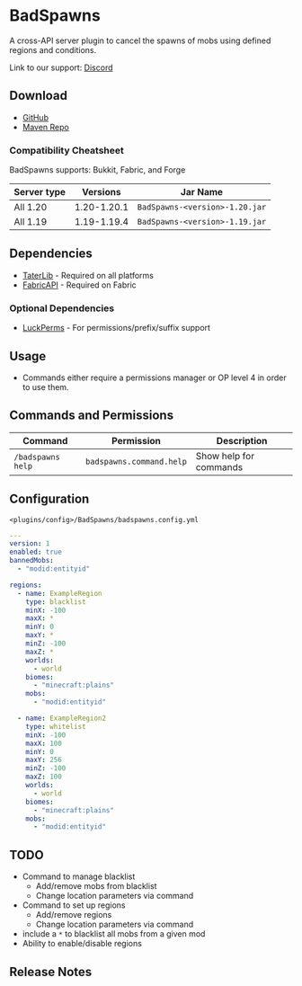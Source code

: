 # BadSpawns

A cross-API server plugin to cancel the spawns of mobs using defined regions and conditions.

Link to our support: [Discord](https://discord.neuralnexus.dev)

## Download

- [GitHub](https://github.com/p0t4t0sandwich/BadSpawns/releases)
- [Maven Repo](https://maven.neuralnexus.dev/#/releases/dev/neuralnexus/BadSpawns)

[//]: # (- [Spigot]&#40;https://www.spigotmc.org/resources/badspawns.xxxxxx/&#41;)

[//]: # (- [Hangar]&#40;https://hangar.papermc.io/p0t4t0sandwich/BadSpawns&#41;)

[//]: # (- [Modrinth]&#40;https://modrinth.com/plugin/badspawns&#41;)

[//]: # (- [CurseForge]&#40;https://www.curseforge.com/minecraft/mc-mods/badspawns&#41;)

[//]: # (- [Sponge]&#40;https://ore.spongepowered.org/p0t4t0sandwich/BadSpawns&#41;)

### Compatibility Cheatsheet

[//]: # (BadSpawns supports: Bukkit, Fabric, Forge, and Sponge &#40;some versions&#41;)
BadSpawns supports: Bukkit, Fabric, and Forge

| Server type        | Versions    | Jar Name                       |
|--------------------|-------------|--------------------------------|
| All 1.20           | 1.20-1.20.1 | `BadSpawns-<version>-1.20.jar` |
| All 1.19           | 1.19-1.19.4 | `BadSpawns-<version>-1.19.jar` |

[//]: # (| All 1.18           | 1.18-1.18.2 | `BadSpawns-<version>-1.18.jar` |)

[//]: # (| All 1.17           | 1.17-1.17.1 | `BadSpawns-<version>-1.17.jar` |)

[//]: # (| All 1.16 &#40;Sponge8&#41; | 1.16-1.16.5 | `BadSpawns-<version>-1.16.jar` |)

[//]: # (| All 1.15           | 1.15-1.15.2 | `BadSpawns-<version>-1.15.jar` |)

## Dependencies

- [TaterLib](https://github.com/p0t4t0sandwich/TaterLib) - Required on all platforms
- [FabricAPI](https://modrinth.com/mod/fabric-api) - Required on Fabric

### Optional Dependencies

- [LuckPerms](https://luckperms.net/) - For permissions/prefix/suffix support

## Usage

- Commands either require a permissions manager or OP level 4 in order to use them.

## Commands and Permissions

| Command                                  | Permission               | Description                                               |
|------------------------------------------|--------------------------|-----------------------------------------------------------|
| `/badspawns help`                        | `badspawns.command.help` | Show help for commands                                    |

## Configuration

`<plugins/config>/BadSpawns/badspawns.config.yml`

```yaml
---
version: 1
enabled: true
bannedMobs:
  - "modid:entityid"

regions:
  - name: ExampleRegion
    type: blacklist
    minX: -100
    maxX: *
    minY: 0
    maxY: *
    minZ: -100
    maxZ: *
    worlds:
      - world
    biomes:
      - "minecraft:plains"
    mobs:
      - "modid:entityid"

  - name: ExampleRegion2
    type: whitelist
    minX: -100
    maxX: 100
    minY: 0
    maxY: 256
    minZ: -100
    maxZ: 100
    worlds:
      - world
    biomes:
      - "minecraft:plains"
    mobs:
      - "modid:entityid"
```

## TODO

- Command to manage blacklist
  - Add/remove mobs from blacklist
  - Change location parameters via command
- Command to set up regions
  - Add/remove regions
  - Change location parameters via command
- include a `*` to blacklist all mobs from a given mod
- Ability to enable/disable regions

## Release Notes
